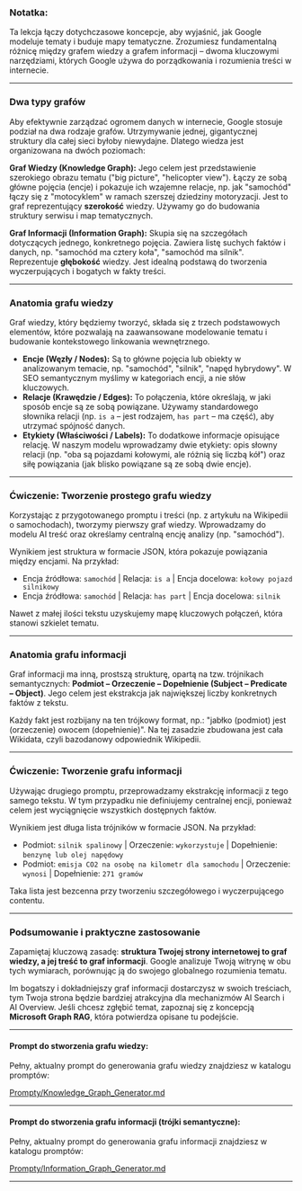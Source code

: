 ### Notatka:

Ta lekcja łączy dotychczasowe koncepcje, aby wyjaśnić, jak Google modeluje tematy i buduje mapy tematyczne. Zrozumiesz fundamentalną różnicę między grafem wiedzy a grafem informacji – dwoma kluczowymi narzędziami, których Google używa do porządkowania i rozumienia treści w internecie.

---

### Dwa typy grafów

Aby efektywnie zarządzać ogromem danych w internecie, Google stosuje podział na dwa rodzaje grafów. Utrzymywanie jednej, gigantycznej struktury dla całej sieci byłoby niewydajne. Dlatego wiedza jest organizowana na dwóch poziomach:

**Graf Wiedzy (Knowledge Graph):** Jego celem jest przedstawienie szerokiego obrazu tematu ("big picture", "helicopter view"). Łączy ze sobą główne pojęcia (encje) i pokazuje ich wzajemne relacje, np. jak "samochód" łączy się z "motocyklem" w ramach szerszej dziedziny motoryzacji. Jest to graf reprezentujący **szerokość** wiedzy. Używamy go do budowania struktury serwisu i map tematycznych.

**Graf Informacji (Information Graph):** Skupia się na szczegółach dotyczących jednego, konkretnego pojęcia. Zawiera listę suchych faktów i danych, np. "samochód ma cztery koła", "samochód ma silnik". Reprezentuje **głębokość** wiedzy. Jest idealną podstawą do tworzenia wyczerpujących i bogatych w fakty treści.

---

### Anatomia grafu wiedzy

Graf wiedzy, który będziemy tworzyć, składa się z trzech podstawowych elementów, które pozwalają na zaawansowane modelowanie tematu i budowanie kontekstowego linkowania wewnętrznego.

- **Encje (Węzły / Nodes):** Są to główne pojęcia lub obiekty w analizowanym temacie, np. "samochód", "silnik", "napęd hybrydowy". W SEO semantycznym myślimy w kategoriach encji, a nie słów kluczowych.
- **Relacje (Krawędzie / Edges):** To połączenia, które określają, w jaki sposób encje są ze sobą powiązane. Używamy standardowego słownika relacji (np. `is a` – jest rodzajem, `has part` – ma część), aby utrzymać spójność danych.
- **Etykiety (Właściwości / Labels):** To dodatkowe informacje opisujące relację. W naszym modelu wprowadzamy dwie etykiety: opis słowny relacji (np. "oba są pojazdami kołowymi, ale różnią się liczbą kół") oraz siłę powiązania (jak blisko powiązane są ze sobą dwie encje).

---

### Ćwiczenie: Tworzenie prostego grafu wiedzy

Korzystając z przygotowanego promptu i treści (np. z artykułu na Wikipedii o samochodach), tworzymy pierwszy graf wiedzy. Wprowadzamy do modelu AI treść oraz określamy centralną encję analizy (np. "samochód").

Wynikiem jest struktura w formacie JSON, która pokazuje powiązania między encjami. Na przykład:

- Encja źródłowa: `samochód` | Relacja: `is a` | Encja docelowa: `kołowy pojazd silnikowy`
- Encja źródłowa: `samochód` | Relacja: `has part` | Encja docelowa: `silnik`

Nawet z małej ilości tekstu uzyskujemy mapę kluczowych połączeń, która stanowi szkielet tematu.

---

### Anatomia grafu informacji

Graf informacji ma inną, prostszą strukturę, opartą na tzw. trójnikach semantycznych: **Podmiot – Orzeczenie – Dopełnienie (Subject – Predicate – Object)**. Jego celem jest ekstrakcja jak największej liczby konkretnych faktów z tekstu.

Każdy fakt jest rozbijany na ten trójkowy format, np.: "jabłko (podmiot) jest (orzeczenie) owocem (dopełnienie)". Na tej zasadzie zbudowana jest cała Wikidata, czyli bazodanowy odpowiednik Wikipedii.

---

### Ćwiczenie: Tworzenie grafu informacji

Używając drugiego promptu, przeprowadzamy ekstrakcję informacji z tego samego tekstu. W tym przypadku nie definiujemy centralnej encji, ponieważ celem jest wyciągnięcie wszystkich dostępnych faktów.

Wynikiem jest długa lista trójników w formacie JSON. Na przykład:

- Podmiot: `silnik spalinowy` | Orzeczenie: `wykorzystuje` | Dopełnienie: `benzynę lub olej napędowy`
- Podmiot: `emisja CO2 na osobę na kilometr dla samochodu` | Orzeczenie: `wynosi` | Dopełnienie: `271 gramów`

Taka lista jest bezcenna przy tworzeniu szczegółowego i wyczerpującego contentu.

---

### Podsumowanie i praktyczne zastosowanie

Zapamiętaj kluczową zasadę: **struktura Twojej strony internetowej to graf wiedzy, a jej treść to graf informacji**. Google analizuje Twoją witrynę w obu tych wymiarach, porównując ją do swojego globalnego rozumienia tematu.

Im bogatszy i dokładniejszy graf informacji dostarczysz w swoich treściach, tym Twoja strona będzie bardziej atrakcyjna dla mechanizmów AI Search i AI Overview. Jeśli chcesz zgłębić temat, zapoznaj się z koncepcją **Microsoft Graph RAG**, która potwierdza opisane tu podejście.

---

#### Prompt do stworzenia grafu wiedzy:

Pełny, aktualny prompt do generowania grafu wiedzy znajdziesz w katalogu promptów:

[Prompty/Knowledge_Graph_Generator.md](../../../Prompty/Knowledge_Graph_Generator.md)

---

#### Prompt do stworzenia grafu informacji (trójki semantyczne):

Pełny, aktualny prompt do generowania grafu informacji znajdziesz w katalogu promptów:

[Prompty/Information_Graph_Generator.md](../../../Prompty/Information_Graph_Generator.md)

--- 